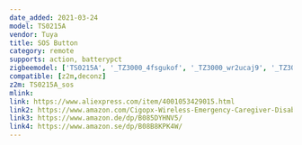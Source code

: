 ```yaml
---
date_added: 2021-03-24
model: TS0215A
vendor: Tuya
title: SOS Button
category: remote
supports: action, batterypct
zigbeemodel: ['TS0215A', '_TZ3000_4fsgukof', '_TZ3000_wr2ucaj9', '_TZ3000_zsh6uat3', '_TZ3000_pkfazisv', '_TZ3000_2izubafb', '_TZ3000_ug1vtuzn']
compatible: [z2m,deconz]
z2m: TS0215A_sos
mlink: 
link: https://www.aliexpress.com/item/4001053429015.html
link2: https://www.amazon.com/Cigopx-Wireless-Emergency-Caregiver-Disabled/dp/B085WTNTYC/
link3: https://www.amazon.de/dp/B085DYHNV5/
link4: https://www.amazon.se/dp/B08B8KPK4W/
---
```

